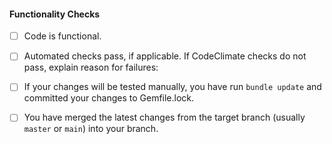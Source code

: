 #### Functionality Checks

- [ ] Code is functional.

- [ ] Automated checks pass, if applicable. If CodeClimate checks do not pass, explain reason for failures:

- [ ] If your changes will be tested manually, you have run `bundle update` and committed your changes to Gemfile.lock.

- [ ] You have merged the latest changes from the target branch (usually `master` or `main`) into your branch.
